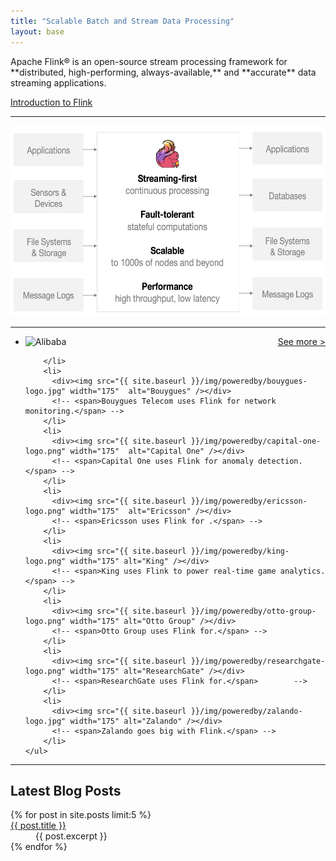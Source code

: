 ```yaml
---
title: "Scalable Batch and Stream Data Processing"
layout: base
---
```

<div class="row-fluid">

  <div class="col-sm-10 col-sm-offset-1 homecontent">
    <p class="lead" markdown="span">Apache Flink® is an open-source stream processing framework for **distributed, high-performing, always-available,** and **accurate** data streaming applications.</p>
    <a href="{{ site.baseurl }}/introduction.html" class="btn btn-default btn-intro">Introduction to Flink</a>
  </div>

<div class="col-sm-12">
  <hr />
</div>

</div>



<div class="row front-graphic">
  <img src="/img/flink-front-graphic-update.png" width="599px" height="305px" />
</div>


<!-- Powered by section -->

<div class="row-fluid">
  <div class="col-sm-12">

  <hr />

  <a style="float:right" href="{{ site.baseurl }}/poweredby.html">See more ></a>

  <div class="jcarousel">
    <ul>
        <li>
          <div><img src="{{ site.baseurl }}/img/poweredby/alibaba-logo.png" width="175"  alt="Alibaba" /></div>
          <!--<span>Alibaba uses Flink for real-time search optimization.</span>-->

        </li>
        <li>
          <div><img src="{{ site.baseurl }}/img/poweredby/bouygues-logo.jpg" width="175"  alt="Bouygues" /></div>
          <!-- <span>Bouygues Telecom uses Flink for network monitoring.</span> -->
        </li>
        <li>
          <div><img src="{{ site.baseurl }}/img/poweredby/capital-one-logo.png" width="175"  alt="Capital One" /></div>
          <!-- <span>Capital One uses Flink for anomaly detection.</span> -->
        </li>
        <li>
          <div><img src="{{ site.baseurl }}/img/poweredby/ericsson-logo.png" width="175"  alt="Ericsson" /></div>
          <!-- <span>Ericsson uses Flink for .</span> -->
        </li>
        <li>
          <div><img src="{{ site.baseurl }}/img/poweredby/king-logo.png" width="175" alt="King" /></div>
          <!-- <span>King uses Flink to power real-time game analytics.</span> -->
        </li>
        <li>
          <div><img src="{{ site.baseurl }}/img/poweredby/otto-group-logo.png" width="175" alt="Otto Group" /></div>
          <!-- <span>Otto Group uses Flink for.</span> -->
        </li>
        <li>
          <div><img src="{{ site.baseurl }}/img/poweredby/researchgate-logo.png" width="175" alt="ResearchGate" /></div>
          <!-- <span>ResearchGate uses Flink for.</span>        -->
        </li>
        <li>
          <div><img src="{{ site.baseurl }}/img/poweredby/zalando-logo.jpg" width="175" alt="Zalando" /></div>
          <!-- <span>Zalando goes big with Flink.</span> -->
        </li>
    </ul>
  </div>

  <a href="#" class="jcarousel-control-prev" data-jcarouselcontrol="true"><span class="glyphicon glyphicon-chevron-left"></span></a>
  <a href="#" class="jcarousel-control-next" data-jcarouselcontrol="true"><span class="glyphicon glyphicon-chevron-right"></span></a>

  </div>

</div>

<!-- Updates section -->

<div class="row-fluid">

<div class="col-sm-12">
  <hr />
</div>

<div class="col-sm-3">

  <h2>Latest Blog Posts</h2>

</div>

<div class="col-sm-9">

  <dl>
    {% for post in site.posts limit:5 %}  
        <dt> <a href="{{ site.baseurl }}{{ post.url }}">{{ post.title }}</a></dt>
        <dd>{{ post.excerpt }}</dd>
    {% endfor %}
  </dl>

</div></div>

<script type="text/javascript" src="{{ site.baseurl }}/js/jquery.jcarousel.min.js"></script>

<script type="text/javascript">

  $(window).load(function(){
   $(function() {
        var jcarousel = $('.jcarousel');

        jcarousel
            .on('jcarousel:reload jcarousel:create', function () {
                var carousel = $(this),
                    width = carousel.innerWidth();

                if (width >= 600) {
                    width = width / 4;
                } else if (width >= 350) {
                    width = width / 3;
                }

                carousel.jcarousel('items').css('width', Math.ceil(width) + 'px');
            })
            .jcarousel({
                wrap: 'circular',
                autostart: true
            });

        $('.jcarousel-control-prev')
            .jcarouselControl({
                target: '-=1'
            });

        $('.jcarousel-control-next')
            .jcarouselControl({
                target: '+=1'
            });

        $('.jcarousel-pagination')
            .on('jcarouselpagination:active', 'a', function() {
                $(this).addClass('active');
            })
            .on('jcarouselpagination:inactive', 'a', function() {
                $(this).removeClass('active');
            })
            .on('click', function(e) {
                e.preventDefault();
            })
            .jcarouselPagination({
                perPage: 1,
                item: function(page) {
                    return '<a href="#' + page + '">' + page + '</a>';
                }
            });
    });
  });

</script>
